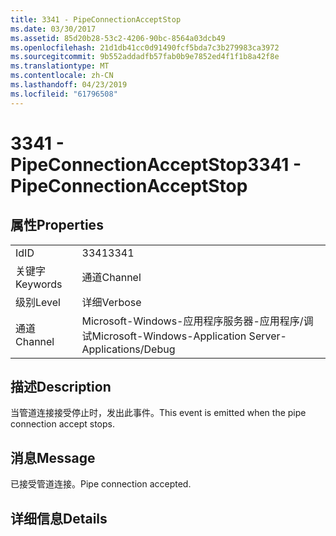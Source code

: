 ```yaml
---
title: 3341 - PipeConnectionAcceptStop
ms.date: 03/30/2017
ms.assetid: 85d20b28-53c2-4206-90bc-8564a03dcb49
ms.openlocfilehash: 21d1db41cc0d91490fcf5bda7c3b279983ca3972
ms.sourcegitcommit: 9b552addadfb57fab0b9e7852ed4f1f1b8a42f8e
ms.translationtype: MT
ms.contentlocale: zh-CN
ms.lasthandoff: 04/23/2019
ms.locfileid: "61796508"
---
```

# <a name="3341---pipeconnectionacceptstop"></a><span data-ttu-id="1d978-102">3341 - PipeConnectionAcceptStop</span><span class="sxs-lookup"><span data-stu-id="1d978-102">3341 - PipeConnectionAcceptStop</span></span>
## <a name="properties"></a><span data-ttu-id="1d978-103">属性</span><span class="sxs-lookup"><span data-stu-id="1d978-103">Properties</span></span>  
  
|||  
|-|-|  
|<span data-ttu-id="1d978-104">Id</span><span class="sxs-lookup"><span data-stu-id="1d978-104">ID</span></span>|<span data-ttu-id="1d978-105">3341</span><span class="sxs-lookup"><span data-stu-id="1d978-105">3341</span></span>|  
|<span data-ttu-id="1d978-106">关键字</span><span class="sxs-lookup"><span data-stu-id="1d978-106">Keywords</span></span>|<span data-ttu-id="1d978-107">通道</span><span class="sxs-lookup"><span data-stu-id="1d978-107">Channel</span></span>|  
|<span data-ttu-id="1d978-108">级别</span><span class="sxs-lookup"><span data-stu-id="1d978-108">Level</span></span>|<span data-ttu-id="1d978-109">详细</span><span class="sxs-lookup"><span data-stu-id="1d978-109">Verbose</span></span>|  
|<span data-ttu-id="1d978-110">通道</span><span class="sxs-lookup"><span data-stu-id="1d978-110">Channel</span></span>|<span data-ttu-id="1d978-111">Microsoft-Windows-应用程序服务器-应用程序/调试</span><span class="sxs-lookup"><span data-stu-id="1d978-111">Microsoft-Windows-Application Server-Applications/Debug</span></span>|  
  
## <a name="description"></a><span data-ttu-id="1d978-112">描述</span><span class="sxs-lookup"><span data-stu-id="1d978-112">Description</span></span>  
 <span data-ttu-id="1d978-113">当管道连接接受停止时，发出此事件。</span><span class="sxs-lookup"><span data-stu-id="1d978-113">This event is emitted when the pipe connection accept stops.</span></span>  
  
## <a name="message"></a><span data-ttu-id="1d978-114">消息</span><span class="sxs-lookup"><span data-stu-id="1d978-114">Message</span></span>  
 <span data-ttu-id="1d978-115">已接受管道连接。</span><span class="sxs-lookup"><span data-stu-id="1d978-115">Pipe connection accepted.</span></span>  
  
## <a name="details"></a><span data-ttu-id="1d978-116">详细信息</span><span class="sxs-lookup"><span data-stu-id="1d978-116">Details</span></span>
